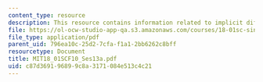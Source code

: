 ```yaml
---
content_type: resource
description: This resource contains information related to implicit differentiation.
file: https://ol-ocw-studio-app-qa.s3.amazonaws.com/courses/18-01sc-single-variable-calculus-fall-2010/c87d369196899c8a3171084e513c4c21_MIT18_01SCF10_Ses13a.pdf
file_type: application/pdf
parent_uid: 796ea10c-25d2-7cfa-f1a1-2bb6262c8bff
resourcetype: Document
title: MIT18_01SCF10_Ses13a.pdf
uid: c87d3691-9689-9c8a-3171-084e513c4c21
---
```

